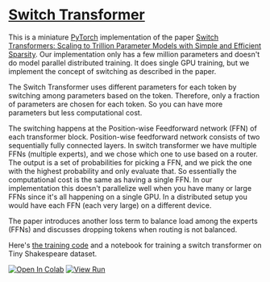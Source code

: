 # [Switch Transformer](https://nn.labml.ai/transformers/switch/index.html)

This is a miniature [PyTorch](https://pytorch.org) implementation of the paper
[Switch Transformers: Scaling to Trillion Parameter Models with Simple and Efficient Sparsity](https://papers.labml.ai/paper/2101.03961).
Our implementation only has a few million parameters and doesn't do model parallel distributed training.
It does single GPU training, but we implement the concept of switching as described in the paper.

The Switch Transformer uses different parameters for each token by switching among parameters
based on the token.
Therefore, only a fraction of parameters are chosen for each token.
So you can have more parameters but less computational cost.

The switching happens at the Position-wise Feedforward network (FFN) of each transformer block.
Position-wise feedforward network consists of two sequentially fully connected layers.
In switch transformer we have multiple FFNs (multiple experts),
and we chose which one to use based on a router.
The output is a set of probabilities for picking a FFN,
and we pick the one with the highest probability and only evaluate that.
So essentially the computational cost is the same as having a single FFN.
In our implementation this doesn't parallelize well when you have many or large FFNs since it's all
happening on a single GPU.
In a distributed setup you would have each FFN (each very large) on a different device.

The paper introduces another loss term to balance load among the experts (FFNs) and
discusses dropping tokens when routing is not balanced.

Here's [the training code](experiment.html) and a notebook for training a switch transformer on Tiny Shakespeare dataset.

[![Open In Colab](https://colab.research.google.com/assets/colab-badge.svg)](https://colab.research.google.com/github/labmlai/annotated_deep_learning_paper_implementations/blob/master/labml_nn/transformers/switch/experiment.ipynb)
[![View Run](https://img.shields.io/badge/labml-experiment-brightgreen)](https://app.labml.ai/run/353770ce177c11ecaa5fb74452424f46)
